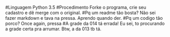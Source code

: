 #Linguagem
Python 3.5
#Procedimento
Forke o programa, crie seu cadastro e dê merge com o original.
#Pq um readme tão bosta?
Não sei fazer markdown e tava na pressa. Aprendo quando der.
#Pq um codigo tão porco?
Once again, pressa
#A grade da 014 tá errada!
Eu sei, to procurando a grade certa pra arrumar.
Btw, a da 013 tb tá.
